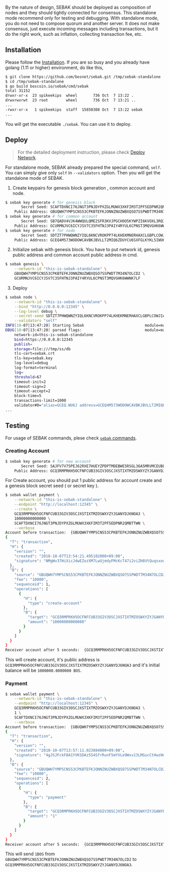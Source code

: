 By the nature of design, SEBAK should be deployed as composition of nodes and they should tightly connected for consensus. This standalone mode recommend only for testing and debugging. With standalone mode, you do not need to compose quorum and another server. It does not make consensus, just execute incoming messages including transactions, but it do the right work, such as inflation, collecting transaction fee, etc.

## Installation

Please follow the [Installation](./sebak_Installation.md). If you are so busy and you already have golang (1.11 or higher) environment, do like this,

```sh
$ git clone https://github.com/bosnet/sebak.git /tmp/sebak-standalone
$ cd /tmp/sebak-standalone
$ go build boscoin.io/sebak/cmd/sebak
total 31152
drwxr-xr-x  23 spikeekips  wheel       736 Oct  7 13:22 .
drwxrwxrwt  23 root        wheel       736 Oct  7 13:21 ..
...
-rwxr-xr-x   1 spikeekips  staff  15850308 Oct  7 13:22 sebak
...
```

You will get the executable `./sebak`. You can use it to deploy.

## Deploy

> For the detailed deployment instruction, please check [Deploy Network](./sebak_deployment).

For standalone mode, SEBAK already prepared the special command, `self`. You can simply give only `self` in `--validators` option. Then you will get the standalone mode of SEBAK.

1. Create keypairs for genesis block generation , common account and node.

```sh
$ sebak key generate # for genesis block
       Secret Seed: SCAFTDXNCI76JNGT3PNJDYPXZGLMUWX3XKFIM3T2PF5EDPNR2QMBTTWN
    Public Address: GBUQWH7YMPSCNS53CPKBTEFKJONNZNUZWBXQSO7SSPWDT7M34N7OLCD2
$ sebak key generate # for common account
       Secret Seed: SB7QADV4VJK4WWQULQME2SFR3KVJPGCHOO5KYWPZI6KVOXL3RQIS7WPO
    Public Address: GCURMNJVC6ICYJSV7C35FHTNJ3PAIY4RYUL6CPNST3MQVGHK6WWNK7LF
$ sebak key generate # for node
       Secret Seed: SDTZT7PHWQWNZYIQL6KNCVROKPP74LKHEKMNERHAXCLGBPLCOWJIANA6
    Public Address: GCEQ4M573WODOWCAVBKJBVLLT2MIQ6ZDUYCU6SXFGLKYKL5IWU6JTCBW
```

2. Initialize sebak with genesis block. You have to put network id, genesis public address and common account public address in cmd. 
```sh
$ sebak genesis \
    --network-id "this-is-sebak-standalone" \
    GBUQWH7YMPSCNS53CPKBTEFKJONNZNUZWBXQSO7SSPWDT7M34N7OLCD2 \
    GCURMNJVC6ICYJSV7C35FHTNJ3PAIY4RYUL6CPNST3MQVGHK6WWNK7LF
```

3. Deploy

```sh
$ sebak node \
    --network-id "this-is-sebak-standalone" \
    --bind "http://0.0.0.0:12345" \
    --log-level debug \
    --secret-seed SDTZT7PHWQWNZYIQL6KNCVROKPP74LKHEKMNERHAXCLGBPLCOWJIANA6 \
    --validators "self"
INFO[10-07|13:47:20] Starting Sebak                           module=main caller=run.go:281
DBUG[10-07|13:47:20] parsed flags:                            module=main
	network-id=this-is-sebak-standalone
	bind=https://0.0.0.0:12345
	publish=
	storage=file:///tmp/ss/db
	tls-cert=sebak.crt
	tls-key=sebak.key
	log-level=debug
	log-format=terminal
	log=
	threshold=67
	timeout-init=2
	timeout-sign=2
	timeout-accept=2
	block-time=5
	transactions-limit=1000
	validator#0="alias=GCEQ.WU6J address=GCEQ4M573WODOWCAVBKJBVLLT2MIQ6ZDUYCU6SXFGLKYKL5IWU6JTCBW endpoint=https://0.0.0.0:12345" caller=run.go:311
...
```

## Testing

For usage of SEBAK commands, plese check [`sebak` commands](SEBAK-Commands).

### Creating Account

```sh
$ sebak key generate # for new account
       Secret Seed: SAJFV7V75PEJ62RXE7HUEYZPDPTMDEBWE5RSGL36A5MRVMCEUBLGTPGB
    Public Address: GCQ3RMPRKH5OCFNFCUB33GIV3OSCJXSTIXTMZOSWXYZYJGANYDJ6NOA3
```

For Create account, you should put 1 public address for account create and a genesis block secret seed ( or secret key ). 

```sh
$ sebak wallet payment \
    --network-id "this-is-sebak-standalone" \
    --endpoint "http://localhost:12345" \
    --create \
    GCQ3RMPRKH5OCFNFCUB33GIV3OSCJXSTIXTMZOSWXYZYJGANYDJ6NOA3 \
    10000000000000 \
    SCAFTDXNCI76JNGT3PNJDYPXZGLMUWX3XKFIM3T2PF5EDPNR2QMBTTWN \
    --verbose
Account before transaction:  {GBUQWH7YMPSCNS53CPKBTEFKJONNZNUZWBXQSO7SSPWDT7M34N7OLCD2 9999989999999990000 1  [] [0 0 0 0 0 0 0 0 0 0 0 0 0 0 0 0 0 0 0 0 0 0 0 0 0 0 0 0 0 0 0 0]}
{
  "T": "transaction",
  "H": {
    "version": "",
    "created": "2018-10-07T13:54:21.495102000+09:00",
    "signature": "NMgWv37HiXicJdwEZozXM7LwUjmdyFMcKcT47i2viZH8VtQuqsxouDt7U3YbMJbFRSAawthFALgo46Pdmx6mmrh"
  },
  "B": {
    "source": "GBUQWH7YMPSCNS53CPKBTEFKJONNZNUZWBXQSO7SSPWDT7M34N7OLCD2",
    "fee": "10000",
    "sequenceid": 1,
    "operations": [
      {
        "H": {
          "type": "create-account"
        },
        "B": {
          "target": "GCQ3RMPRKH5OCFNFCUB33GIV3OSCJXSTIXTMZOSWXYZYJGANYDJ6NOA3",
          "amount": "10000000000000"
        }
      }
    ]
  }
}
Receiver account after 5 seconds:  {GCQ3RMPRKH5OCFNFCUB33GIV3OSCJXSTIXTMZOSWXYZYJGANYDJ6NOA3 10000000000000 0  [] [0 0 0 0 0 0 0 0 0 0 0 0 0 0 0 0 0 0 0 0 0 0 0 0 0 0 0 0 0 0 0 0]}
```

This will create account, it's public address is `GCQ3RMPRKH5OCFNFCUB33GIV3OSCJXSTIXTMZOSWXYZYJGANYDJ6NOA3` and it's initial balance will be `1000000.0000000 BOS`.

### Payment

```sh
$ sebak wallet payment \
    --network-id "this-is-sebak-standalone" \
    --endpoint "http://localhost:12345" \
    GCQ3RMPRKH5OCFNFCUB33GIV3OSCJXSTIXTMZOSWXYZYJGANYDJ6NOA3 \
    1 \
    SCAFTDXNCI76JNGT3PNJDYPXZGLMUWX3XKFIM3T2PF5EDPNR2QMBTTWN \
    --verbose
Account before transaction:  {GBUQWH7YMPSCNS53CPKBTEFKJONNZNUZWBXQSO7SSPWDT7M34N7OLCD2 9999979999999980000 2  [] [0 0 0 0 0 0 0 0 0 0 0 0 0 0 0 0 0 0 0 0 0 0 0 0 0 0 0 0 0 0 0 0]}
{
  "T": "transaction",
  "H": {
    "version": "",
    "created": "2018-10-07T13:57:11.023884000+09:00",
    "signature": "4gJSJFckF8A1YVKSDAz5S4SfrRunF5mYVLe9Wxv13LMGucCtHwzHnKfdVUtMEoQxDqB8xLAcptpJq53EAqjV1JEy"
  },
  "B": {
    "source": "GBUQWH7YMPSCNS53CPKBTEFKJONNZNUZWBXQSO7SSPWDT7M34N7OLCD2",
    "fee": "10000",
    "sequenceid": 2,
    "operations": [
      {
        "H": {
          "type": "payment"
        },
        "B": {
          "target": "GCQ3RMPRKH5OCFNFCUB33GIV3OSCJXSTIXTMZOSWXYZYJGANYDJ6NOA3",
          "amount": "1"
        }
      }
    ]
  }
}
Receiver account after 5 seconds:  {GCQ3RMPRKH5OCFNFCUB33GIV3OSCJXSTIXTMZOSWXYZYJGANYDJ6NOA3 10000000000001 0  [] [0 0 0 0 0 0 0 0 0 0 0 0 0 0 0 0 0 0 0 0 0 0 0 0 0 0 0 0 0 0 0 0]}
```

This will send `1BOS` from `GBUQWH7YMPSCNS53CPKBTEFKJONNZNUZWBXQSO7SSPWDT7M34N7OLCD2` to `GCQ3RMPRKH5OCFNFCUB33GIV3OSCJXSTIXTMZOSWXYZYJGANYDJ6NOA3`.